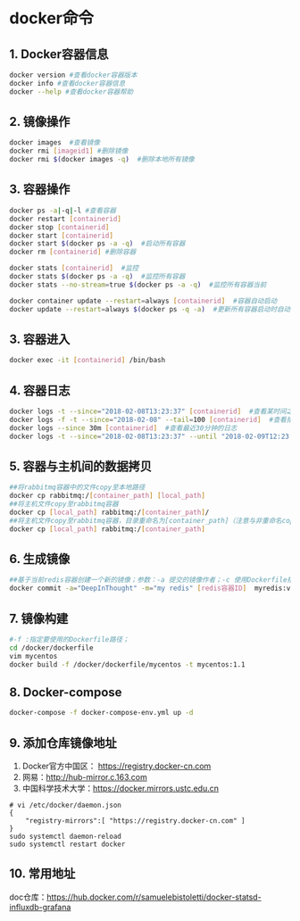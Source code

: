 # docker命令

## 1. Docker容器信息
```bash
docker version #查看docker容器版本
docker info #查看docker容器信息
docker --help #查看docker容器帮助
```
## 2. 镜像操作
```bash
docker images  #查看镜像
docker rmi [imageid1] #删除镜像
docker rmi $(docker images -q)  #删除本地所有镜像
```

## 3. 容器操作
```bash
docker ps -a|-q|-l #查看容器
docker restart [containerid]
docker stop [containerid]
docker start [containerid]
docker start $(docker ps -a -q)  #启动所有容器
docker rm [containerid] #删除容器

docker stats [containerid]  #监控
docker stats $(docker ps -a -q)  #监控所有容器
docker stats --no-stream=true $(docker ps -a -q)  #监控所有容器当前

docker container update --restart=always [containerid]  #容器自动启动
docker update --restart=always $(docker ps -q -a)  #更新所有容器启动时自动启动
```
## 3. 容器进入
```bash
docker exec -it [containerid] /bin/bash
```

## 4. 容器日志
```bash
docker logs -t --since="2018-02-08T13:23:37" [containerid]  #查看某时间之后的日志
docker logs -f -t --since="2018-02-08" --tail=100 [containerid]  #查看指定时间后的日志，只显示最后100行
docker logs --since 30m [containerid]  #查看最近30分钟的日志
docker logs -t --since="2018-02-08T13:23:37" --until "2018-02-09T12:23:37" [containerid]  #查看某时间段日志
```
## 5. 容器与主机间的数据拷贝
```bash
##将rabbitmq容器中的文件copy至本地路径
docker cp rabbitmq:/[container_path] [local_path]
##将主机文件copy至rabbitmq容器
docker cp [local_path] rabbitmq:/[container_path]/
##将主机文件copy至rabbitmq容器，目录重命名为[container_path]（注意与非重命名copy的区别）
docker cp [local_path] rabbitmq:/[container_path]
```

## 6. 生成镜像
```bash
##基于当前redis容器创建一个新的镜像；参数：-a 提交的镜像作者；-c 使用Dockerfile指令来创建镜像；-m :提交时的说明文字；-p :在commit时，将容器暂停
docker commit -a="DeepInThought" -m="my redis" [redis容器ID]  myredis:v1.1
```

##  7. 镜像构建
```bash
#-f :指定要使用的Dockerfile路径；
cd /docker/dockerfile
vim mycentos
docker build -f /docker/dockerfile/mycentos -t mycentos:1.1
```

## 8. Docker-compose
```bash
docker-compose -f docker-compose-env.yml up -d  
```
## 9. 添加仓库镜像地址

1. Docker官方中国区： https://registry.docker-cn.com
2. 网易：http://hub-mirror.c.163.com
3. 中国科学技术大学：https://docker.mirrors.ustc.edu.cn

```Shell
# vi /etc/docker/daemon.json
{
    "registry-mirrors":[ "https://registry.docker-cn.com" ]
}
sudo systemctl daemon-reload
sudo systemctl restart docker 
```

## 10. 常用地址

doc仓库：https://hub.docker.com/r/samuelebistoletti/docker-statsd-influxdb-grafana